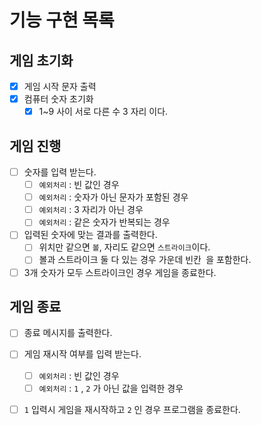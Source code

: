 # 기능 구현 목록
## 게임 초기화
- [X] 게임 시작 문자 출력
- [X] 컴퓨터 숫자 초기화
    - [X] 1~9 사이 서로 다른 수 3 자리 이다.

## 게임 진행
- [ ] 숫자를 입력 받는다.
    - [ ] `예외처리` : 빈 값인 경우
    - [ ] `예외처리` : 숫자가 아닌 문자가 포함된 경우
    - [ ] `예외처리` : 3 자리가 아닌 경우
    - [ ] `예외처리` : 같은 숫자가 반복되는 경우
- [ ] 입력된 숫자에 맞는 결과를 출력한다.
    - [ ] 위치만 같으면 `볼`, 자리도 같으면 `스트라이크`이다.
    - [ ] 볼과 스트라이크 둘 다 있는 경우 가운데 빈칸` `을 포함한다.
- [ ] 3개 숫자가 모두 스트라이크인 경우 게임을 종료한다.

## 게임 종료
- [ ] 종료 메시지를 출력한다.
- [ ] 게임 재시작 여부를 입력 받는다.
    - [ ] `예외처리` : 빈 값인 경우
    - [ ] `예외처리` : `1` , `2` 가 아닌 값을 입력한 경우
- [ ] `1` 입력시 게임을 재시작하고 `2` 인 경우 프로그램을 종료한다.  
  